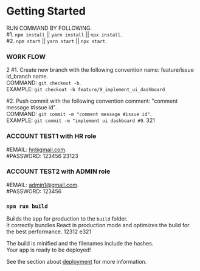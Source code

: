 # Getting Started

RUN COMMAND BY FOLLOWING.\
#1. `npm install` || `yarn install` || `npx install`.\
#2. `npm start` || `yarn start` || `npx start`.

### WORK FLOW
2
#1. Create new branch with the following convention name: feature/issue id_branch name.\
COMMAND: `git checkout -b`.\
EXAMPLE: `git checkout -b feature/9_implement_ui_dashboard`

#2. Push commit with the following convention comment: "comment message #issue id".\
COMMAND: `git commit -m "comment message #issue id"`.\
EXAMPLE: `git commit -m "implement ui dashboard #9`.
321
### ACCOUNT TEST1 with HR role

#EMAIL: hr@gmail.com.\
#PASSWORD: 123456
23123
### ACCOUNT TEST2 with ADMIN role
#EMAIL: admin1@gmail.com.\
#PASSWORD: 123456

### `npm run build`


Builds the app for production to the `build` folder.\
It correctly bundles React in production mode and optimizes the build for the best performance.
12312
  e321

The build is minified and the filenames include the hashes.\
Your app is ready to be deployed!

See the section about [deployment](https://facebook.github.io/create-react-app/docs/deployment) for more information.
